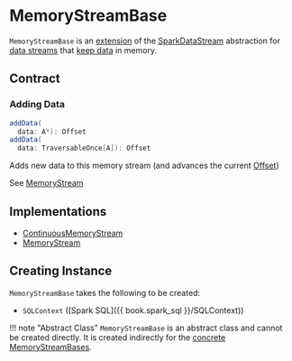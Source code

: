 # MemoryStreamBase

`MemoryStreamBase` is an [extension](#contract) of the [SparkDataStream](../../SparkDataStream.md) abstraction for [data streams](#implementations) that [keep data](#addData) in memory.

## Contract

### <span id="addData"> Adding Data

```scala
addData(
  data: A*): Offset
addData(
  data: TraversableOnce[A]): Offset
```

Adds new data to this memory stream (and advances the current [Offset](../../Offset.md))

See [MemoryStream](MemoryStream.md#addData)

## Implementations

* [ContinuousMemoryStream](ContinuousMemoryStream.md)
* [MemoryStream](MemoryStream.md)

## Creating Instance

`MemoryStreamBase` takes the following to be created:

* <span id="sqlContext"> `SQLContext` ([Spark SQL]({{ book.spark_sql }}/SQLContext))

!!! note "Abstract Class"
    `MemoryStreamBase` is an abstract class and cannot be created directly. It is created indirectly for the [concrete MemoryStreamBases](#implementations).
